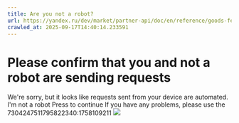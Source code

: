 ```yaml
---
title: Are you not a robot?
url: https://yandex.ru/dev/market/partner-api/doc/en/reference/goods-feedback/getGoodsFeedbacks
crawled_at: 2025-09-17T14:40:14.233591
---
```


# Please confirm that you and not a robot are sending requests
We're sorry, but it looks like requests sent from your device are automated. 
I'm not a robot Press to continue
If you have any problems, please use the 
7304247511795822340:1758109211
![](https://adfstat.yandex.ru/captcha?req_id=1758109211250731-18238984377914000905-balancer-l7leveler-kubr-yp-vla-159-BAL&unique_key=7304247511795822340)
